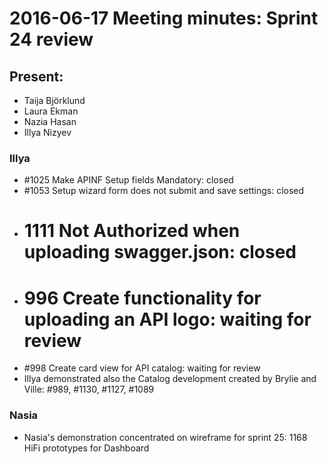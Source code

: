 # 2016-06-17 Meeting minutes: Sprint 24 review

## Present:
- Taija Björklund
- Laura Ekman
- Nazia Hasan
- Illya Nizyev

### Illya
- #1025 Make APINF Setup fields Mandatory: closed
- #1053 Setup wizard form does not submit and save settings: closed
- # 1111 Not Authorized when uploading swagger.json: closed
- # 996 Create functionality for uploading an API logo: waiting for review
- #998 Create card view for API catalog: waiting for review
- Illya demonstrated also the Catalog development created by Brylie and Ville: #989, #1130, #1127, #1089

### Nasia
- Nasia's demonstration concentrated on wireframe for sprint 25: 1168 HiFi prototypes for Dashboard
